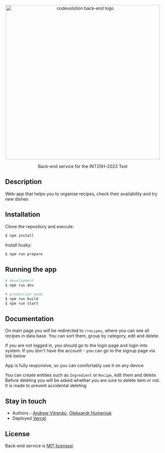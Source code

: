 <p align="center">
  <img src="https://i.imgur.com/X4dHh5o.png" width="500" alt="codevolution back-end logo" /></a>
</p>

  <p align="center">Back-end service for the INT20H-2023 Test</p>
    <p align="center">

## Description

Web-app that helps you to organise recipes, check their availability and try new dishes
## Installation

Clone the repository and execute:
```bash
$ npm install
```
Install husky:
```bash
$ npm run prepare
```

## Running the app

```bash
# development
$ npm run dev

# production mode
$ npm run build
$ npm run start
```

## Documentation

On main page you will be redirected to `/recipes`, where you can see all recipes in data base. You can sort them, group by category, edit and delete.

If you are not logged in, you should go to the login page and login into system. If you don't have the account - you can go to the signup page via link below

App is fully responsive, so you can comfortably use it on any device

You can create entities such as `Ingredient` or `Recipe`, edit them and delete. Before deleting you will be asked whether you are sure to delete item or not. It is made to prevent accidental deleting

## Stay in touch

- Authors - [Andrew Vitrenko](https://github.com/andrewvitrenko), [Oleksandr Humeniuk](https://github.com/OleksandrHumeniuk)
- Deployed [Vercel](https://codevolution-web.vercel.app/).

## License

Back-end service is [MIT licensed](LICENSE).
